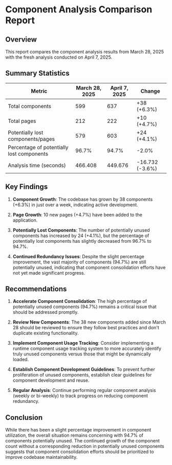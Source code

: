 # Component Analysis Comparison Report

## Overview

This report compares the component analysis results from March 28, 2025 with the fresh analysis conducted on April 7, 2025.

## Summary Statistics

| Metric | March 28, 2025 | April 7, 2025 | Change |
|--------|---------------|--------------|--------|
| Total components | 599 | 637 | +38 (+6.3%) |
| Total pages | 212 | 222 | +10 (+4.7%) |
| Potentially lost components/pages | 579 | 603 | +24 (+4.1%) |
| Percentage of potentially lost components | 96.7% | 94.7% | -2.0% |
| Analysis time (seconds) | 466.408 | 449.676 | -16.732 (-3.6%) |

## Key Findings

1. **Component Growth**: The codebase has grown by 38 components (+6.3%) in just over a week, indicating active development.

2. **Page Growth**: 10 new pages (+4.7%) have been added to the application.

3. **Potentially Lost Components**: The number of potentially unused components has increased by 24 (+4.1%), but the percentage of potentially lost components has slightly decreased from 96.7% to 94.7%.

4. **Continued Redundancy Issues**: Despite the slight percentage improvement, the vast majority of components (94.7%) are still potentially unused, indicating that component consolidation efforts have not yet made significant progress.

## Recommendations

1. **Accelerate Component Consolidation**: The high percentage of potentially unused components (94.7%) remains a critical issue that should be addressed promptly.

2. **Review New Components**: The 38 new components added since March 28 should be reviewed to ensure they follow best practices and don't duplicate existing functionality.

3. **Implement Component Usage Tracking**: Consider implementing a runtime component usage tracking system to more accurately identify truly unused components versus those that might be dynamically loaded.

4. **Establish Component Development Guidelines**: To prevent further proliferation of unused components, establish clear guidelines for component development and reuse.

5. **Regular Analysis**: Continue performing regular component analysis (weekly or bi-weekly) to track progress on reducing component redundancy.

## Conclusion

While there has been a slight percentage improvement in component utilization, the overall situation remains concerning with 94.7% of components potentially unused. The continued growth of the component count without a corresponding reduction in potentially unused components suggests that component consolidation efforts should be prioritized to improve codebase maintainability.
